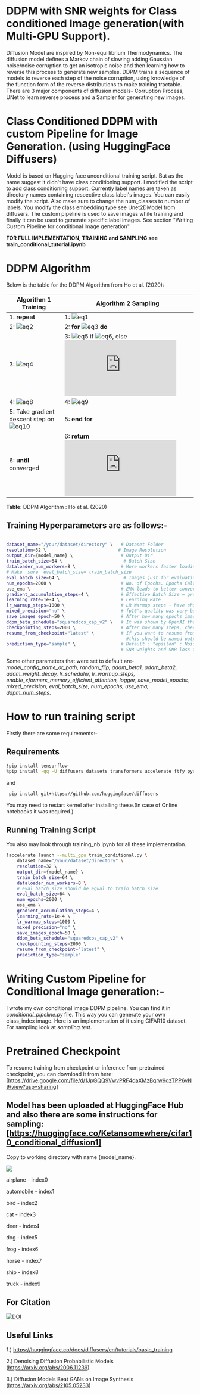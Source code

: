 # DDPM with SNR weights for Class conditioned Image generation(with Multi-GPU Support).

Diffusion Model are inspired by Non-equillibrium Thermodynamics. The diffusion model defines a Markov chain of slowing adding Gaussian noise/noise corruption to get an isotropic noise and then learning how to reverse this process to generate new samples. 
DDPM trains a sequence of  models to reverse each step of the noise corruption, using knowledge of the function form of the reverse distributions to make training tractable. There are 3 major components of diffusion models- Corruption Process, UNet to learn reverse process and a Sampler for generating new images. 


# Class Conditioned DDPM with custom Pipeline for Image Generation. (using HuggingFace Diffusers)

Model is based on Hugging face unconditional training script. But as the name suggest it didn't have class conditioning support. I modified the script to add class conditioning support. Currently label names are taken as directory names containing respective class label's images. You can easily modify the script. Also make sure to change the num_classes to number of labels. You modify the class embedding type see Unet2DModel from diffusers. 
The custom pipeline is used to save images while training and finally it can be used to generate specific label images. See section "Writing Custom Pipeline for conditional image generation"

**FOR FULL IMPLEMENTATION, TRAINING and SAMPLING see train_conditional_tutorial.ipynb**

# DDPM Algorithm

Below is the table for the DDPM Algorithm from Ho et al. (2020):

| **Algorithm 1** Training | **Algorithm 2** Sampling |
|--------------------------|--------------------------|
| 1: **repeat**            | 1: ![eq1](https://latex.codecogs.com/svg.latex?x_T%20\sim%20\mathcal{N}(0,I)) |
| 2: ![eq2](https://latex.codecogs.com/svg.latex?x_0%20\sim%20q_\phi(x_0)) | 2: **for** ![eq3](https://latex.codecogs.com/svg.latex?t%20=%20T,%20\ldots,%201) **do** |
| 3: ![eq4](https://latex.codecogs.com/svg.latex?t%20\sim%20\text{Uniform}(\{1,%20\ldots,%20T\})) | 3: ![eq5](https://latex.codecogs.com/svg.latex?z%20\sim%20\mathcal{N}(0,I)) if ![eq6](https://latex.codecogs.com/svg.latex?t%20>%201), else ![eq7](https://latex.codecogs.com/svg.latex?z%20=%200) |
| 4: ![eq8](https://latex.codecogs.com/svg.latex?\varepsilon%20\sim%20\mathcal{N}(0,I)) | 4: ![eq9](https://latex.codecogs.com/svg.latex?x_{t-1}%20=%20\frac{1}{\sqrt{\alpha_t}}%20\left(x_t%20-%20\frac{1-%20\alpha_{t}}{\sqrt{1-\bar{\alpha}_t}}%20\epsilon_{\theta}(x_t,%20t)%20\right)%20+%20\sigma_t%20z) |
| 5: Take gradient descent step on ![eq10](https://latex.codecogs.com/svg.latex?\nabla_{\theta}%20\|%20\epsilon%20-\epsilon_{\theta}(\sqrt{\bar{\alpha}_t}%20x_{0}%20+%20\sqrt{1-\bar{\alpha}_t}%20\epsilon%20,%20t)%20\|^2) | 5: **end for** |
| 6: **until** converged | 6: **return** ![eq11](https://latex.codecogs.com/svg.latex?x_0) |


**Table**: DDPM Algorithm : Ho et al. (2020)


## Training Hyperparameters are as follows:-  
```bash

dataset_name="/your/dataset/directory" \   # Dataset Folder
resolution=32 \                           # Image Resolution 
output_dir={model_name} \                  # Output Dir 
train_batch_size=64 \                       # Batch Size
dataloader_num_workers=8 \                 # More workers faster loading but more R.A.M. consumption.
# Make  sure  eval_batch_size= train_batch_size
eval_batch_size=64 \                        # Images just for evaluation in logs or save images after specified number of epochs.
num_epochs=2000 \                          # No. of Epochs. Epochs Calculation from step size shown in box.
use_ema \                                  # EMA leads to better convergence and smooth model training.
gradient_accumulation_steps=4 \            # Effective Batch Size = gradient_accumulation_stepss * batch_size (This way Lower VRAM consumption)
learning_rate=1e-4 \                       # Learning Rate
lr_warmup_steps=1000 \                     # LR Warmup steps - have shown better convergence (See learning rate scheduler) 
mixed_precision="no" \                     # fp16's quality was very bad. bf16 is supported by some Nvidia GPU's. If supported please use bf16. Huge GPU memory reduction.
save_images_epoch=50 \                     # After how many epochs images(generated for testing) should be saved.
ddpm_beta_schedule="squaredcos_cap_v2" \   # It was shown by OpenAI that cosine schedulers work better than 'linear'. 
checkpointing_steps=2000 \                 # After how many steps, checkpoints should be saved.(See below to know how to infer number of epochs from checkpoints.)
resume_from_checkpoint="latest" \          # If you want to resume from a given checkpoint (See *Model General Structure.png* for structure). The directory containing 
                                             #this should be named output_dir.
prediction_type="sample" \                 # Default : "epsilon" : Noise Prediction in case DDPM with without SNR.
                                           # SNR weights and SNR loss function used in case of Sample Prediction.(very very crucial).
```


Some other parameters that were set to default are- _model_config_name_or_path, random_flip, adam_beta1, adam_beta2, adam_weight_decay, lr_scheduler, lr_warmup_steps, enable_xformers_memory_efficient_attention, logger, save_model_epochs, mixed_precision, eval_batch_size, num_epochs, use_ema, ddpm_num_steps_. 

# How to run training script
Firstly there are some requirements:-

## Requirements
``` bash
!pip install tensorflow
%pip install -qq -U diffusers datasets transformers accelerate ftfy pyarrow==9.0.0  
```
and 
``` bash
 pip install git+https://github.com/huggingface/diffusers 
 ```
You may need to restart kernel after installing these.(In case of Online notebooks it was required.)
## Running Training Script
You also may look through training_nb.ipynb for all these implementation. 
``` bash
!accelerate launch --multi_gpu train_conditional.py \
    dataset_name="/your/dataset/directory" \  
    resolution=32 \                          
    output_dir={model_name} \                  
    train_batch_size=64 \                      
    dataloader_num_workers=8 \
    # eval_batch_size should be equal to train_batch_size             
    eval_batch_size=64 \                         
    num_epochs=2000 \                          
    use_ema \                                  
    gradient_accumulation_steps=4 \            
    learning_rate=1e-4 \                       
    lr_warmup_steps=1000 \                     
    mixed_precision="no" \                     
    save_images_epoch=50 \                     
    ddpm_beta_schedule="squaredcos_cap_v2" \    
    checkpointing_steps=2000 \                 
    resume_from_checkpoint="latest" \         
    prediction_type="sample"    
```
# Writing Custom Pipeline for Conditional Image generation:-
I wrote my own conditional image DDPM pipeline. You can find it in *conditional_pipeline.py* file. This way you can generate your own class_index image. Here is an implementation of it using CIFAR10 dataset.
For sampling look at *sampling.test*.

# Pretrained Checkpoint
To resume training from checkpoint or inference from pretrained checkpoint, you can download it from here: [https://drive.google.com/file/d/1JpGQQ9VwvPRF4daXMzBqrw9qzTPP6vN9/view?usp=sharing]
## Model has been uploaded at HuggingFace Hub and also there are some instructions for sampling: [https://huggingface.co/Ketansomewhere/cifar10_conditional_diffusion1]

Copy to working directory with name {model_name}.



![](grid_images.gif)

airplane - index0 

automobile - index1

bird - index2

cat - index3

deer - index4

dog - index5

frog - index6

horse - index7

ship - index8

truck - index9

## For Citation

[![DOI](https://zenodo.org/badge/822242135.svg)](https://zenodo.org/doi/10.5281/zenodo.12600813)



## Useful Links
1.) https://huggingface.co/docs/diffusers/en/tutorials/basic_training

2.) Denoising Diffusion Probabilistic Models (https://arxiv.org/abs/2006.11239) 

3.) Diffusion Models Beat GANs on Image Synthesis (https://arxiv.org/abs/2105.05233) 
